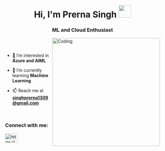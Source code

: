 <h1 align="center">Hi, I'm Prerna Singh <img src="https://media.giphy.com/media/hvRJCLFzcasrR4ia7z/giphy.gif" width="40"></h1>
<p align="center">
<h3 align="center">ML and Cloud Enthusiast</h3>
<img align="right" alt="Coding" width="350"src="https://user-images.githubusercontent.com/125440375/219616451-d945dd2e-356d-44bd-a3e4-690a7210b449.png">

<br>
<br>

- 👀 I’m interested in **Azure and AIML**
  
- 🌱 I’m currently learning **Machine Learning**

- 📫 Reach me at **singhprerna1309@gmail.com**

<br>
<h3 align="left">Connect with me:</h3>
<p align="left">
<a href="https://www.linkedin.com/in/prerna-singh-062197143" target="blank"><img align="center" src="https://raw.githubusercontent.com/rahuldkjain/github-profile-readme-generator/master/src/images/icons/Social/linked-in-alt.svg" alt="https://www.linkedin.com/in/prerna-singh-062197143" height="30" width="40" /></a>
</p>

<!---
singhprerna1309/singhprerna1309 is a ✨ special ✨ repository because its `README.md` (this file) appears on your GitHub profile.
You can click the Preview link to take a look at your changes.
--->
